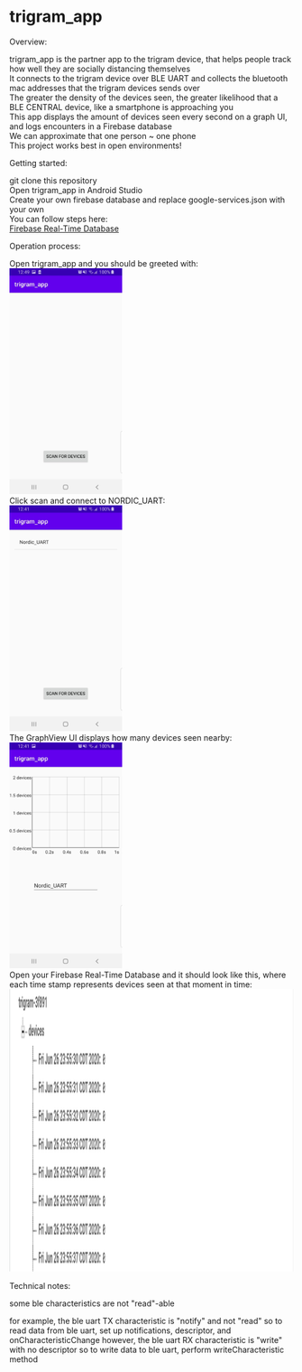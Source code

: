 # trigram_app

Overview:    
  
trigram_app is the partner app to the trigram device, that helps people track how well they are socially distancing themselves       
It connects to the trigram device over BLE UART and collects the bluetooth mac addresses that the trigram devices sends over        
The greater the density of the devices seen, the greater likelihood that a BLE CENTRAL device, like a smartphone is approaching you      
This app displays the amount of devices seen every second on a graph UI, and logs encounters in a Firebase database    
We can approximate that one person ~ one phone    
This project works best in open environments!      
  
Getting started:    

git clone this repository      
Open trigram_app in Android Studio    
Create your own firebase database and replace google-services.json with your own    
You can follow steps here:    
[Firebase Real-Time Database](https://firebase.google.com/docs/database/android/start)    


Operation process:    

Open trigram_app and you should be greeted with:  
<img src="https://github.com/daxlar/trigram_app/blob/master/pictures/greeting.jpg" width="200" height="400">  
Click scan and connect to NORDIC_UART:    
<img src="https://github.com/daxlar/trigram_app/blob/master/pictures/scan.jpg" width="200" height="400">  
The GraphView UI displays how many devices seen nearby:    
<img src="https://github.com/daxlar/trigram_app/blob/master/pictures/connected.jpg" width="200" height="400">  
Open your Firebase Real-Time Database and it should look like this, where each time stamp represents devices seen at that moment in time:  
<img src="https://github.com/daxlar/trigram_app/blob/master/pictures/firebase_screenshot.png" width="800" height="500"> 

Technical notes:  

some ble characteristics are not "read"-able

for example, the ble uart TX characteristic is "notify" and not "read"
so to read data from ble uart, set up notifications, descriptor, and onCharacteristicChange
however, the ble uart RX characteristic is "write" with no descriptor
so to write data to ble uart, perform writeCharacteristic method

